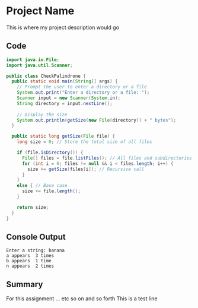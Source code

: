 # Project Name
This is where my project description would go

## Code

```java
import java.io.File;
import java.util.Scanner; 

public class CheckPalindrone {
  public static void main(String[] args) {
    // Prompt the user to enter a directory or a file
    System.out.print("Enter a directory or a file: ");    
    Scanner input = new Scanner(System.in);
    String directory = input.nextLine();
    
    // Display the size
    System.out.println(getSize(new File(directory)) + " bytes");
  }

  public static long getSize(File file) {
    long size = 0; // Store the total size of all files

    if (file.isDirectory()) {
      File[] files = file.listFiles(); // All files and subdirectories
      for (int i = 0; files != null && i < files.length; i++) {
        size += getSize(files[i]); // Recursive call
      }
    }
    else { // Base case
      size += file.length();
    }

    return size;
  }
}
```

## Console Output

```
Enter a string: banana
a appears  3 times
b appears  1 time
n appears  2 times
```

## Summary
For this assignment ... etc so on and so forth
This is a test line
